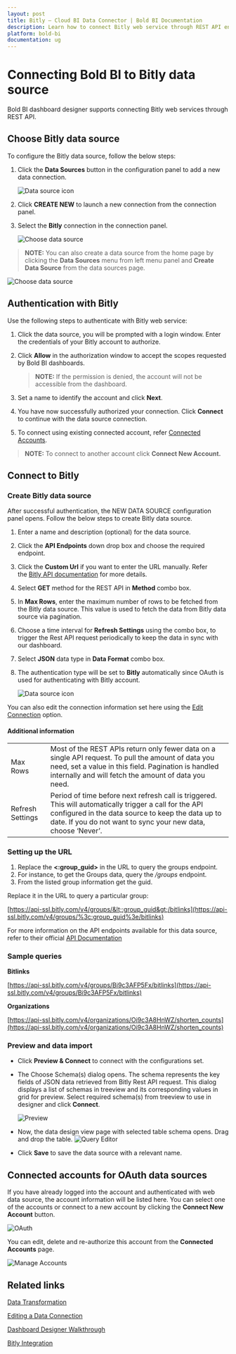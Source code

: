 ```yaml
---
layout: post
title: Bitly – Cloud BI Data Connector | Bold BI Documentation
description: Learn how to connect Bitly web service through REST API endpoint with Bold BI Cloud and create data source for widget configuration.
platform: bold-bi
documentation: ug
---
```


# Connecting Bold BI to Bitly data source
Bold BI dashboard designer supports connecting Bitly web services through REST API. 

## Choose Bitly data source
To configure the Bitly data source, follow the below steps:
1. Click the **Data Sources** button in the configuration panel to add a new data connection.

   ![Data source icon](/static/assets/cloud/working-with-datasource/data-connectors/images/common/DataSourcesIcon.png)

2. Click **CREATE NEW** to launch a new connection from the connection panel.
3. Select the **Bitly** connection in the connection panel.

   ![Choose data source](/static/assets/cloud/working-with-datasource/data-connectors/images/bitly/ChooseDS.png)

> **NOTE:**  You can also create a data source from the home page by clicking the **Data Sources** menu from left menu panel and **Create Data Source** from the data sources page.

   ![Choose data source](/static/assets/cloud/working-with-datasource/data-connectors/images/bitly/ChooseDS_server.png)

## Authentication with Bitly
Use the following steps to authenticate with Bitly web service:

1. Click the data source, you will be prompted with a login window. Enter the credentials of your Bitly account to authorize.
2. Click **Allow** in the authorization window to accept the scopes requested by Bold BI dashboards.

   > **NOTE:**  If the permission is denied, the account will not be accessible from the dashboard.
   
3. Set a name to identify the account and click **Next**. 
4. You have now successfully authorized your connection. Click **Connect** to continue with the data source connection.
5. To connect using existing connected account, refer  [Connected Accounts](/cloud-bi/working-with-data-source/data-connectors/bitly/#connected-accounts-for-oauth-data-sources).

> **NOTE:**  To connect to another account click **Connect New Account.**


## Connect to Bitly
### Create Bitly data source
After successful authentication, the NEW DATA SOURCE configuration panel opens. Follow the below steps to create Bitly data source.
1. Enter a name and description (optional) for the data source.
2. Click the **API Endpoints** down drop box and choose the required endpoint.
3. Click the **Custom Url** if you want to enter the URL manually. Refer the [Bitly API documentation](https://dev.bitly.com/v4_documentation.html) for more details.  
4. Select **GET** method for the REST API in **Method** combo box.
5. In **Max Rows**, enter the maximum number of rows to be fetched from the Bitly data source. This value is used to fetch the data from Bitly data source via pagination.
6. Choose a time interval for **Refresh Settings** using the combo box, to trigger the Rest API request periodically to keep the data in sync with our dashboard.  
7. Select **JSON** data type in **Data Format** combo box.
8. The authentication type will be set to **Bitly** automatically since OAuth is used for authenticating with Bitly account.

    ![Data source icon](/static/assets/cloud/working-with-datasource/data-connectors/images/bitly/DataSourcesView.png)

You can also edit the connection information set here using the [Edit Connection](/cloud-bi/working-with-data-source/editing-a-data-connection/) option.

#### Additional information
<table width="600">
<tr>
<td>
Max Rows
</td>
<td>
Most of the REST APIs return only fewer data on a single API request. To pull the amount of data you need, set a value in this field.  
Pagination is handled internally and will fetch the amount of data you need.
</td>
</tr>
<tr>
<td>
Refresh Settings
</td>
<td>
Period of time before next refresh call is triggered. This will automatically trigger a call for the API configured in the data source to keep the data up to date. If you do not want to sync your new data, choose ‘Never’.
</td>
</tr>
</table>

### Setting up the URL
1. Replace the **&lt;:group_guid&gt;** in the URL to query the groups endpoint.
2. For instance, to get the Groups data, query the <i>/groups</i> endpoint.
3. From the listed group information get the guid.

Replace it in the URL to query a particular group:

[https://api-ssl.bitly.com/v4/groups/&lt;:group_guid&gt;/bitlinks](https://api-ssl.bitly.com/v4/groups/%3c:group_guid%3e/bitlinks)

For more information on the API endpoints available for this data source, refer to their official [API Documentation](https://dev.bitly.com/v4_documentation.html)

### Sample queries
**Bitlinks**

[https://api-ssl.bitly.com/v4/groups/Bi9c3AFP5Fx/bitlinks](https://api-ssl.bitly.com/v4/groups/Bi9c3AFP5Fx/bitlinks)

**Organizations**

[https://api-ssl.bitly.com/v4/organizations/Oi9c3A8HnWZ/shorten_counts](https://api-ssl.bitly.com/v4/organizations/Oi9c3A8HnWZ/shorten_counts)

### Preview and data import
* Click **Preview & Connect** to connect with the configurations set.
* The Choose Schema(s) dialog opens. The schema represents the key fields of JSON data retrieved from Bitly Rest API request. This dialog displays a list of schemas in treeview and its corresponding values in grid for preview. Select required schema(s) from treeview to use in designer and click **Connect**.

   ![Preview](/static/assets/cloud/working-with-datasource/data-connectors/images/common/Preview.png)

* Now, the data design view page with selected table schema opens. Drag and drop the table.
   ![Query Editor](/static/assets/cloud/working-with-datasource/data-connectors/images/common/QueryEditor.png)

* Click **Save** to save the data source with a relevant name.

## Connected accounts for OAuth data sources
If you have already logged into the account and authenticated with web data source, the account information will be listed here. You can select one of the accounts or connect to a new account by clicking the **Connect New Account** button.

   ![OAuth](/static/assets/cloud/working-with-datasource/data-connectors/images/bitly/OAuthDS.png)

You can edit, delete and re-authorize this account from the **Connected Accounts** page.

   ![Manage Accounts](/static/assets/cloud/working-with-datasource/data-connectors/images/bitly/ManageDS.png)

## Related links
[Data Transformation](/cloud-bi/working-with-data-source/transforming-data/joining-table/)

[Editing a Data Connection](/cloud-bi/working-with-data-source/editing-a-data-connection/)   

[Dashboard Designer Walkthrough](/cloud-bi/getting-started/quick-start/)

[Bitly Integration](https://www.boldbi.com/integrations/bitly)